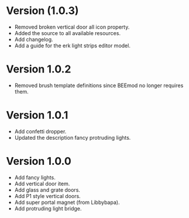 
# Version (1.0.3)
* Removed broken vertical door all icon property.
* Added the source to all available resources.
* Add changelog.
* Add a guide for the erk light strips editor model. 

# Version 1.0.2
* Removed brush template definitions since BEEmod no longer requires them.

# Version 1.0.1
* Add confetti dropper.
* Updated the description fancy protruding lights.

# Version 1.0.0
* Add fancy lights.
* Add vertical door item.
* Add glass and grate doors.
* Add P1 style vertical doors.
* Add super portal magnet (from Libbybapa).
* Add protruding light bridge.